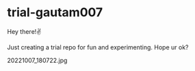 # trial-gautam007
Hey there!✌️

Just creating a trial repo for fun and experimenting. Hope ur ok?

20221007_180722.jpg